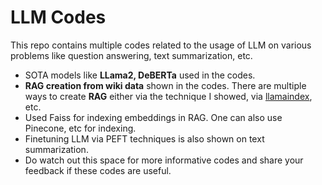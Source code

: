 # LLM Codes

This repo contains multiple codes related to the usage of LLM on various problems like question answering, text summarization, etc.
* SOTA models like **LLama2, DeBERTa** used in the codes.
* **RAG creation from wiki data** shown in the codes. There are multiple ways to create **RAG** either via the technique I showed, via [llamaindex](https://www.llamaindex.ai/), etc.
* Used Faiss for indexing embeddings in RAG. One can also use Pinecone, etc for indexing.
* Finetuning LLM via PEFT techniques is also shown on text summarization.
* Do watch out this space for more informative codes and share your feedback if these codes are useful.
